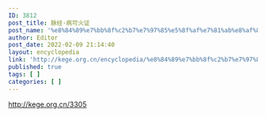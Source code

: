 ```yaml
---
ID: 3812
post_title: 脉经·病可火证
post_name: '%e8%84%89%e7%bb%8f%c2%b7%e7%97%85%e5%8f%af%e7%81%ab%e8%af%81'
author: Editor
post_date: 2022-02-09 21:14:40
layout: encyclopedia
link: 'http://kege.org.cn/encyclopedia/%e8%84%89%e7%bb%8f%c2%b7%e7%97%85%e5%8f%af%e7%81%ab%e8%af%81'
published: true
tags: [ ]
categories: [ ]
---
```

http://kege.org.cn/3305